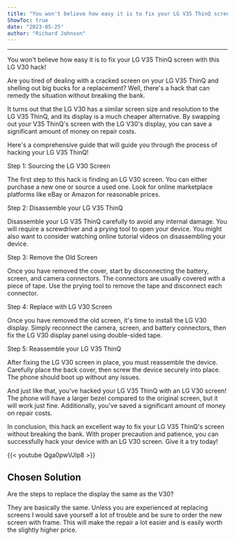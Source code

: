 ```yaml
---
title: "You won't believe how easy it is to fix your LG V35 ThinQ screen with this LG V30 hack!"
ShowToc: true 
date: "2023-05-25"
author: "Richard Johnson"
---
```

*****
You won't believe how easy it is to fix your LG V35 ThinQ screen with this LG V30 hack!

Are you tired of dealing with a cracked screen on your LG V35 ThinQ and shelling out big bucks for a replacement? Well, there's a hack that can remedy the situation without breaking the bank.

It turns out that the LG V30 has a similar screen size and resolution to the LG V35 ThinQ, and its display is a much cheaper alternative. By swapping out your V35 ThinQ's screen with the LG V30's display, you can save a significant amount of money on repair costs.

Here's a comprehensive guide that will guide you through the process of hacking your LG V35 ThinQ!

Step 1: Sourcing the LG V30 Screen

The first step to this hack is finding an LG V30 screen. You can either purchase a new one or source a used one. Look for online marketplace platforms like eBay or Amazon for reasonable prices.

Step 2: Disassemble your LG V35 ThinQ

Disassemble your LG V35 ThinQ carefully to avoid any internal damage. You will require a screwdriver and a prying tool to open your device. You might also want to consider watching online tutorial videos on disassembling your device.

Step 3: Remove the Old Screen

Once you have removed the cover, start by disconnecting the battery, screen, and camera connectors. The connectors are usually covered with a piece of tape. Use the prying tool to remove the tape and disconnect each connector.

Step 4: Replace with LG V30 Screen 

Once you have removed the old screen, it's time to install the LG V30 display. Simply reconnect the camera, screen, and battery connectors, then fix the LG V30 display panel using double-sided tape.

Step 5: Reassemble your LG V35 ThinQ 

After fixing the LG V30 screen in place, you must reassemble the device. Carefully place the back cover, then screw the device securely into place. The phone should boot up without any issues.

And just like that, you've hacked your LG V35 ThinQ with an LG V30 screen! The phone will have a larger bezel compared to the original screen, but it will work just fine. Additionally, you've saved a significant amount of money on repair costs.

In conclusion, this hack an excellent way to fix your LG V35 ThinQ's screen without breaking the bank. With proper precaution and patience, you can successfully hack your device with an LG V30 screen. Give it a try today!

{{< youtube Qga0pwVJIp8 >}} 



## Chosen Solution
 Are the steps to replace the display the same as the V30?

 They are basically the same. Unless you are experienced at replacing screens I would save yourself a lot of trouble and be sure to order the new screen with frame. This will make the repair a lot easier and is easily worth the slightly higher price.




